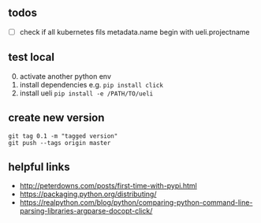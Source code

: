 ## todos

- [ ] check if all kubernetes fils metadata.name begin with ueli.projectname


## test local

0. activate another python env
0. install dependencies e.g. `pip install click`
0. install ueli `pip install -e /PATH/TO/ueli`

## create new version

    git tag 0.1 -m "tagged version"
    git push --tags origin master


## helpful links

- http://peterdowns.com/posts/first-time-with-pypi.html
- https://packaging.python.org/distributing/
- https://realpython.com/blog/python/comparing-python-command-line-parsing-libraries-argparse-docopt-click/
